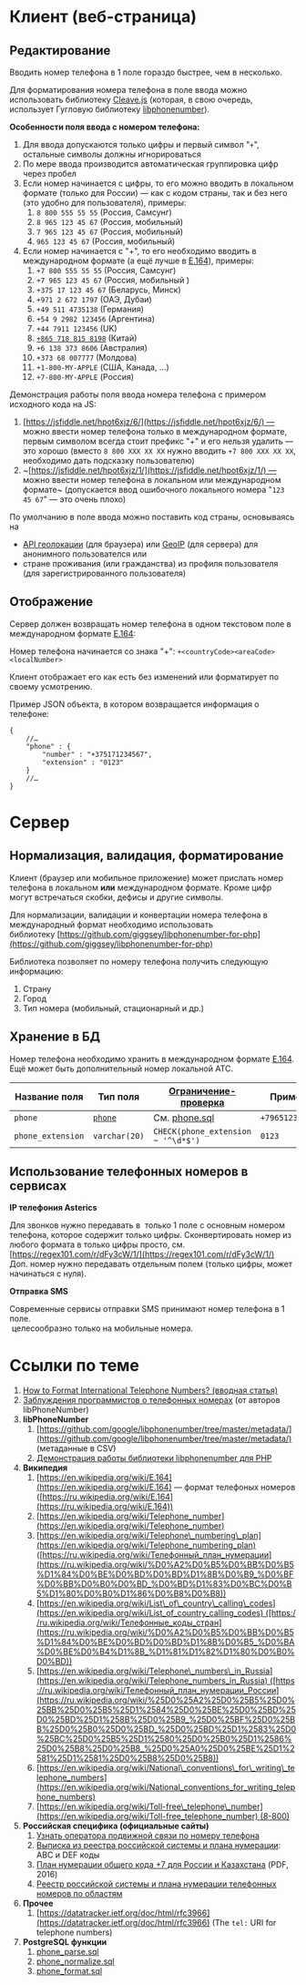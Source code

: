 Клиент (веб-страница)
=====================

Редактирование
--------------

Вводить номер телефона в 1 поле гораздо быстрее, чем в несколько.

Для форматирования номера телефона в поле ввода можно использовать библиотеку [Cleave.js](https://nosir.github.io/cleave.js/) (которая, в свою очередь, использует Гугловую библиотеку [libphonenumber](https://github.com/googlei18n/libphonenumber)).

**Особенности поля ввода с номером телефона:**

1.  Для ввода допускаются только цифры и первый символ "`+`", остальные символы должны игнорироваться
2.  По мере ввода производится автоматическая группировка цифр через пробел
3.  Если номер начинается с цифры, то его можно вводить в локальном формате (только для России) — как с кодом страны, так и без него (это удобно для пользователя), примеры:  
    1.  `8 800 555 55 55` (Россия, Самсунг)
    2.  `8 965 123 45 67` (Россия, мобильный)
    3.  `7 965 123 45 67` (Россия, мобильный)
    4.  `965 123 45 67` (Россия, мобильный)
4.  Если номер начинается с "+", то его необходимо вводить в международном формате (а ещё лучше в [E.164](https://ru.wikipedia.org/wiki/E.164)), примеры:
    1.  `+7 800 555 55 55` (Россия, Самсунг)
    2.  `+7 965 123 45 67` (Россия, мобильный )
    3.  `+375 17 123 45 67` (Беларусь, Минск)  
    4.  `+971 2 672 1797` (ОАЭ, Дубаи)
    5.  `+49 511 4735138` (Германия)
    6.  `+54 9 2982 123456` (Аргентина)
    7.  `+44 7911 123456` (UK)
    8.  [`+865 718 815 8198`](https://taobao.pissedconsumer.com/customer-service.html) (Китай)
    9.  `+6 138 373 8606` (Австралия)
    10. `+373 68 007777` (Молдова)
    11. `+1-800-MY-APPLE` (США, Канада, ...)
    12. `+7-800-MY-APPLE` (Россия)

Демонстрация работы поля ввода номера телефона с примером исходного кода на JS: 

1.  [https://jsfiddle.net/hpot6xjz/6/](https://jsfiddle.net/hpot6xjz/6/) — можно ввести номер телефона только в международном формате, первым символом всегда стоит префикс "+" и его нельзя удалить — это хорошо (вместо `8 800 XXX XX XX` нужно вводить `+7 800 XXX XX XX`, необходимо дать подсказку пользователю)
2.  ~[https://jsfiddle.net/hpot6xjz/1/](https://jsfiddle.net/hpot6xjz/1/) — можно ввести номер телефона в локальном или международном формате~ (допускается ввод ошибочного локального номера "`123 45 67`" — это очень плохо)

По умолчанию в поле ввода можно поставить код страны, основываясь на

* [API геолокации](https://developer.mozilla.org/ru/docs/Web/API/Geolocation/Using_geolocation) (для браузера) или [GeoIP](https://github.com/maxmind/GeoIP2-php) (для сервера) для анонимного пользователся или
* стране проживания (или гражданства) из профиля пользователя (для зарегистрированного пользователя)

Отображение
-----------

Сервер должен возвращать номер телефона в одном текстовом поле в международном формате [E.164](https://ru.wikipedia.org/wiki/E.164):

Номер телефона начинается со знака "+": `+<countryCode><areaCode><localNumber>`

Клиент отображает его как есть без изменений или форматирует по своему усмотрению.

Пример JSON объекта, в котором возвращается информация о телефоне:

```json5
{
    //…
    "phone" : {
        "number" : "+375171234567",
        "extension" : "0123"
    }
    //…
}
```

Сервер
======

Нормализация, валидация, форматирование
---------------------------------------

Клиент (браузер или мобильное приложение) может прислать номер телефона в локальном **или** международном формате. Кроме цифр могут встречаться скобки, дефисы и другие символы.

Для нормализации, валидации и конвертации номера телефона в международный формат необходимо использовать библиотеку [https://github.com/giggsey/libphonenumber-for-php](https://github.com/giggsey/libphonenumber-for-php)

Библиотека позволяет по номеру телефона получить следующую информацию:

1.  Страну
2.  Город
3.  Тип номера (мобильный, стационарный и др.)

Хранение в БД
-------------

Номер телефона необходимо хранить в международном формате [E.164](https://ru.wikipedia.org/wiki/E.164). Ещё может быть дополнительный номер локальной АТС.

| Название поля | Тип поля | [Ограничение-проверка](https://postgrespro.ru/docs/postgresql/14/ddl-constraints) | Пример |
| --- | --- | --- | --- |
| `phone` | [`phone`](https://github.com/rin-nas/postgresql-patterns-library/blob/master/domains/phone.sql) | См. [phone.sql](https://github.com/rin-nas/postgresql-patterns-library/blob/master/domains/phone.sql) | `+79651234567` |
| `phone_extension` | `varchar(20)` | `CHECK(phone_extension ~ '^\d*$')` | `0123` |

Использование телефонных номеров в сервисах
-------------------------------------------

**IP телефония Asterics**

Для звонков нужно передавать в  только 1 поле с основным номером телефона, которое содержит только цифры. Сконвертировать номер из любого формата в только цифры просто, см. [https://regex101.com/r/dFy3cW/1/](https://regex101.com/r/dFy3cW/1/)  
Доп. номер нужно передавать отдельным полем (только цифры, может начинаться с нуля).

**Отправка SMS**

Современные сервисы отправки SMS принимают номер телефона в 1 поле.   
 целесообразно только на мобильные номера.

Ссылки по теме
==============

1.  [How to Format International Telephone Numbers? (вводная статья)](https://www.cm.com/blog/how-to-format-international-telephone-numbers/)
2.  [Заблуждения программистов о телефонных номерах](https://habr.com/ru/post/279751/) (от авторов libPhoneNumber)
3.  **libPhoneNumber**
    1.  [https://github.com/google/libphonenumber/tree/master/metadata/](https://github.com/google/libphonenumber/tree/master/metadata/) (метаданные в CSV)
    2.  [Демонстрация работы библиотеки libphonenumber для PHP](https://giggsey.com/libphonenumber/)
4.  **Википедия**
    1.  [https://en.wikipedia.org/wiki/E.164](https://en.wikipedia.org/wiki/E.164) — формат телефоных номеров ([https://ru.wikipedia.org/wiki/E.164](https://ru.wikipedia.org/wiki/E.164))
    2.  [https://en.wikipedia.org/wiki/Telephone_number](https://en.wikipedia.org/wiki/Telephone_number)
    3.  [https://en.wikipedia.org/wiki/Telephone\_numbering\_plan](https://en.wikipedia.org/wiki/Telephone_numbering_plan) ([https://ru.wikipedia.org/wiki/Телефонный_план_нумерации](https://ru.wikipedia.org/wiki/%D0%A2%D0%B5%D0%BB%D0%B5%D1%84%D0%BE%D0%BD%D0%BD%D1%8B%D0%B9_%D0%BF%D0%BB%D0%B0%D0%BD_%D0%BD%D1%83%D0%BC%D0%B5%D1%80%D0%B0%D1%86%D0%B8%D0%B8))
    4.  [https://en.wikipedia.org/wiki/List\_of\_country\_calling\_codes](https://en.wikipedia.org/wiki/List_of_country_calling_codes) ([https://ru.wikipedia.org/wiki/Телефонные_коды_стран](https://ru.wikipedia.org/wiki/%D0%A2%D0%B5%D0%BB%D0%B5%D1%84%D0%BE%D0%BD%D0%BD%D1%8B%D0%B5_%D0%BA%D0%BE%D0%B4%D1%8B_%D1%81%D1%82%D1%80%D0%B0%D0%BD))
    5.  [https://en.wikipedia.org/wiki/Telephone\_numbers\_in_Russia](https://en.wikipedia.org/wiki/Telephone_numbers_in_Russia) ([https://ru.wikipedia.org/wiki/Телефонный_план_нумерации_России](https://ru.wikipedia.org/wiki/%25D0%25A2%25D0%25B5%25D0%25BB%25D0%25B5%25D1%2584%25D0%25BE%25D0%25BD%25D0%25BD%25D1%258B%25D0%25B9_%25D0%25BF%25D0%25BB%25D0%25B0%25D0%25BD_%25D0%25BD%25D1%2583%25D0%25BC%25D0%25B5%25D1%2580%25D0%25B0%25D1%2586%25D0%25B8%25D0%25B8_%25D0%25A0%25D0%25BE%25D1%2581%25D1%2581%25D0%25B8%25D0%25B8))
    6.  [https://en.wikipedia.org/wiki/National\_conventions\_for\_writing\_telephone_numbers](https://en.wikipedia.org/wiki/National_conventions_for_writing_telephone_numbers)
    7.  [https://en.wikipedia.org/wiki/Toll-free\_telephone\_number](https://en.wikipedia.org/wiki/Toll-free_telephone_number) (8-800)
5.  **Российская специфика (официальные сайты)**
    1.  [Узнать оператора подвижной связи по номеру телефона](https://zniis.ru/bdpn/check/)
    2.  [Выписка из реестра российской системы и плана нумерации](https://rossvyaz.gov.ru/deyatelnost/resurs-numeracii/vypiska-iz-reestra-sistemy-i-plana-numeracii): ABC и DEF коды
    3.  [План нумерации общего кода +7 для России и Казахстана](https://www.itu.int/dms_pub/itu-t/oth/02/02/T02020000AD0003PDFE.pdf) (PDF, 2016)
    4.  [Реестр российской системы и плана нумерации телефонных номеров по областям](https://opendata.digital.gov.ru/registry/numeric/)
6.  **Прочее**
    1.  [https://datatracker.ietf.org/doc/html/rfc3966](https://datatracker.ietf.org/doc/html/rfc3966) (The `tel:` URI for telephone numbers)
7.  **PostgreSQL функции**
    1.  [phone_parse.sql](https://github.com/rin-nas/postgresql-patterns-library/blob/master/functions/phone/phone_parse.sql)
    2.  [phone_normalize.sql](https://github.com/rin-nas/postgresql-patterns-library/blob/master/functions/phone/phone_normalize.sql)
    3.  [phone_format.sql](https://github.com/rin-nas/postgresql-patterns-library/blob/master/functions/phone/phone_format.sql)
